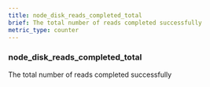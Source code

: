 ```yaml
---
title: node_disk_reads_completed_total
brief: The total number of reads completed successfully
metric_type: counter
---
```

### node_disk_reads_completed_total

The total number of reads completed successfully